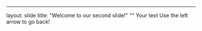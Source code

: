
---
layout: slide
title: "Welcome to our second slide!"
""
Your text
Use the left arrow to go back!
